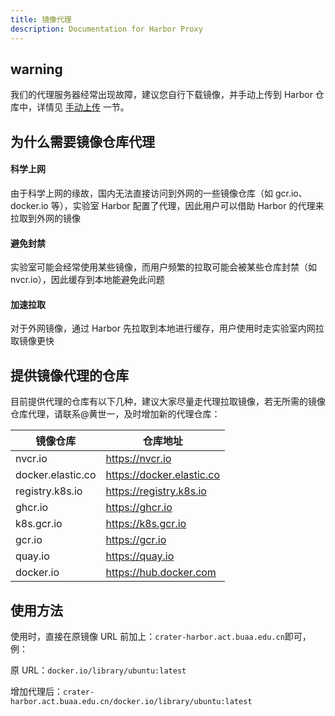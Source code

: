 ```yaml
---
title: 镜像代理
description: Documentation for Harbor Proxy
---
```


## warning

我们的代理服务器经常出现故障，建议您自行下载镜像，并手动上传到 Harbor 仓库中，详情见 [手动上传](./upload.md) 一节。

## 为什么需要镜像仓库代理

#### 科学上网

由于科学上网的缘故，国内无法直接访问到外网的一些镜像仓库（如 gcr.io、docker.io 等），实验室 Harbor 配置了代理，因此用户可以借助 Harbor 的代理来拉取到外网的镜像

#### 避免封禁

实验室可能会经常使用某些镜像，而用户频繁的拉取可能会被某些仓库封禁（如 nvcr.io），因此缓存到本地能避免此问题

#### 加速拉取

对于外网镜像，通过 Harbor 先拉取到本地进行缓存，用户使用时走实验室内网拉取镜像更快

## 提供镜像代理的仓库

目前提供代理的仓库有以下几种，建议大家尽量走代理拉取镜像，若无所需的镜像仓库代理，请联系@黄世一，及时增加新的代理仓库：

| 镜像仓库          | 仓库地址                  |
| ----------------- | ------------------------- |
| nvcr.io           | https://nvcr.io           |
| docker.elastic.co | https://docker.elastic.co |
| registry.k8s.io   | https://registry.k8s.io   |
| ghcr.io           | https://ghcr.io           |
| k8s.gcr.io        | https://k8s.gcr.io        |
| gcr.io            | https://gcr.io            |
| quay.io           | https://quay.io           |
| docker.io         | https://hub.docker.com    |

## 使用方法

使用时，直接在原镜像 URL 前加上：`crater-harbor.act.buaa.edu.cn`即可，例：

原 URL：`docker.io/library/ubuntu:latest`

增加代理后：`crater-harbor.act.buaa.edu.cn/docker.io/library/ubuntu:latest`
